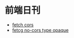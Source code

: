 # 前端日刊

* [fetch cors](https://stackoverflow.com/questions/51017702/enable-cors-in-fetch-api)
* [fetcg no-cors type opaque](https://stackoverflow.com/questions/54896998/how-to-process-fetch-response-from-an-opaque-type)
